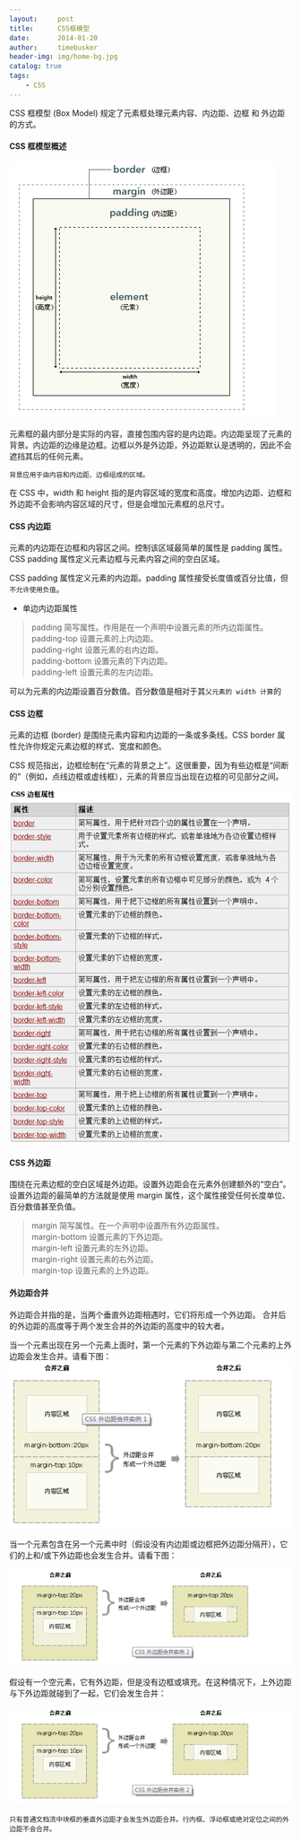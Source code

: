 ```yaml
---
layout:     post
title:      CSS框模型
date:       2014-01-20
author:     timebusker
header-img: img/home-bg.jpg
catalog: true
tags:
    - CSS
---
```


CSS 框模型 (Box Model) 规定了元素框处理元素内容、内边距、边框 和 外边距 的方式。

#### CSS 框模型概述

![image](/img/css/1.png)  

元素框的最内部分是实际的内容，直接包围内容的是内边距。内边距呈现了元素的背景。内边距的边缘是边框。边框以外是外边距，外边距默认是透明的，因此不会遮挡其后的任何元素。

`背景应用于由内容和内边距、边框组成的区域。`

在 CSS 中，width 和 height 指的是内容区域的宽度和高度。增加内边距、边框和外边距不会影响内容区域的尺寸，但是会增加元素框的总尺寸。

#### CSS 内边距 
元素的内边距在边框和内容区之间。控制该区域最简单的属性是 padding 属性。CSS padding 属性定义元素边框与元素内容之间的空白区域。

CSS padding 属性定义元素的内边距。padding 属性接受长度值或百分比值，但`不允许使用负值`。

- 单边内边距属性
> padding 简写属性。作用是在一个声明中设置元素的所内边距属性。     
> padding-top 设置元素的上内边距。     
> padding-right 设置元素的右内边距。   
> padding-bottom 设置元素的下内边距。     
> padding-left 设置元素的左内边距。      

可以为元素的内边距设置百分数值。百分数值是相对于其`父元素的 width 计算`的

#### CSS 边框
元素的边框 (border) 是围绕元素内容和内边距的一条或多条线。CSS border 属性允许你规定元素边框的样式、宽度和颜色。

CSS 规范指出，边框绘制在“元素的背景之上”。这很重要，因为有些边框是“间断的”（例如，点线边框或虚线框），元素的背景应当出现在边框的可见部分之间。

![image](/img/css/2.png) 

#### CSS 外边距 
围绕在元素边框的空白区域是外边距。设置外边距会在元素外创建额外的“空白”。
设置外边距的最简单的方法就是使用 margin 属性，这个属性接受任何长度单位、百分数值甚至负值。   

> margin 简写属性。在一个声明中设置所有外边距属性。       
> margin-bottom 设置元素的下外边距。      
> margin-left 设置元素的左外边距。     
> margin-right 设置元素的右外边距。      
> margin-top 设置元素的上外边距。       

#### 外边距合并
外边距合并指的是，当两个垂直外边距相遇时，它们将形成一个外边距。
合并后的外边距的高度等于两个发生合并的外边距的高度中的较大者。

当一个元素出现在另一个元素上面时，第一个元素的下外边距与第二个元素的上外边距会发生合并。请看下图：      
![image](/img/css/3.png) 

当一个元素包含在另一个元素中时（假设没有内边距或边框把外边距分隔开），它们的上和/或下外边距也会发生合并。请看下图：

![image](/img/css/4.png) 

假设有一个空元素，它有外边距，但是没有边框或填充。在这种情况下，上外边距与下外边距就碰到了一起，它们会发生合并：

![image](/img/css/4.png) 


`只有普通文档流中块框的垂直外边距才会发生外边距合并。行内框、浮动框或绝对定位之间的外边距不会合并。`
